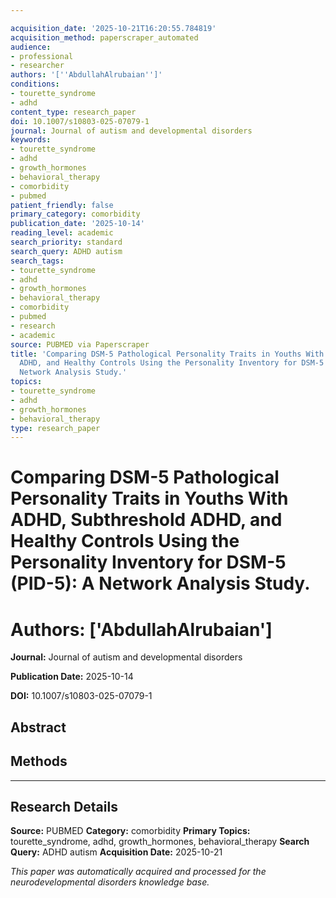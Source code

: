 ```yaml
---

acquisition_date: '2025-10-21T16:20:55.784819'
acquisition_method: paperscraper_automated
audience:
- professional
- researcher
authors: '[''AbdullahAlrubaian'']'
conditions:
- tourette_syndrome
- adhd
content_type: research_paper
doi: 10.1007/s10803-025-07079-1
journal: Journal of autism and developmental disorders
keywords:
- tourette_syndrome
- adhd
- growth_hormones
- behavioral_therapy
- comorbidity
- pubmed
patient_friendly: false
primary_category: comorbidity
publication_date: '2025-10-14'
reading_level: academic
search_priority: standard
search_query: ADHD autism
search_tags:
- tourette_syndrome
- adhd
- growth_hormones
- behavioral_therapy
- comorbidity
- pubmed
- research
- academic
source: PUBMED via Paperscraper
title: 'Comparing DSM-5 Pathological Personality Traits in Youths With ADHD, Subthreshold
  ADHD, and Healthy Controls Using the Personality Inventory for DSM-5 (PID-5): A
  Network Analysis Study.'
topics:
- tourette_syndrome
- adhd
- growth_hormones
- behavioral_therapy
type: research_paper
---
```




# Comparing DSM-5 Pathological Personality Traits in Youths With ADHD, Subthreshold ADHD, and Healthy Controls Using the Personality Inventory for DSM-5 (PID-5): A Network Analysis Study.

# **Authors:** ['AbdullahAlrubaian']

**Journal:** Journal of autism and developmental disorders

**Publication Date:** 2025-10-14

**DOI:** 10.1007/s10803-025-07079-1

## Abstract

## Methods

---

## Research Details

**Source:** PUBMED
**Category:** comorbidity
**Primary Topics:** tourette_syndrome, adhd, growth_hormones, behavioral_therapy
**Search Query:** ADHD autism
**Acquisition Date:** 2025-10-21

*This paper was automatically acquired and processed for the neurodevelopmental disorders knowledge base.*
